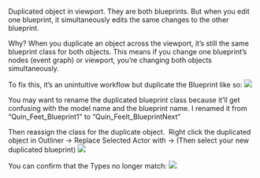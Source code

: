 Duplicated object in viewport. They are both blueprints. But when you edit one blueprint, it simultaneously edits the same changes to the other blueprint.

Why? When you duplicate an object across the viewport, it’s still the same blueprint class for both objects. This means if you change one blueprint’s nodes (event graph) or viewport, you’re changing both objects simultaneously.

To fix this, it’s an unintuitive workflow but duplicate the Blueprint like so:
![](https://i.imgur.com/FIiEEuq.png)

You may want to rename the duplicated blueprint class because it’ll get confusing with the model name and the blueprint name. I renamed it from “Quin_Feet_Blueprint1” to “Quin_Feelt_BlueprintNext”


Then reassign the class for the duplicate object.  Right click the duplicated object in Outliner → Replace Selected Actor with → (Then select your new duplicated blueprint)
![](https://i.imgur.com/SpdBadp.png)

You can confirm that the Types no longer match:
![](https://i.imgur.com/uegFqPu.png)
